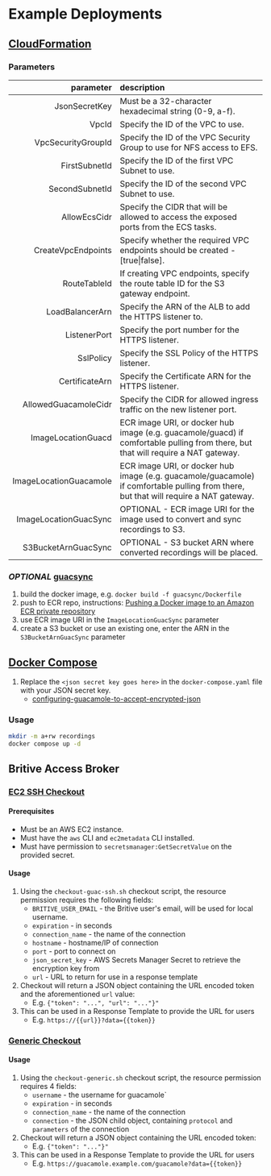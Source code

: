 # Example Deployments

## [CloudFormation](cloudformation/stackamole.yaml)

### Parameters

| parameter | description |
| --------: | :---------- |
| JsonSecretKey | Must be a 32-character hexadecimal string (0-9, a-f). |
| VpcId | Specify the ID of the VPC to use. |
| VpcSecurityGroupId | Specify the ID of the VPC Security Group to use for NFS access to EFS. |
| FirstSubnetId | Specify the ID of the first VPC Subnet to use. |
| SecondSubnetId | Specify the ID of the second VPC Subnet to use. |
| AllowEcsCidr | Specify the CIDR that will be allowed to access the exposed ports from the ECS tasks. |
| CreateVpcEndpoints | Specify whether the required VPC endpoints should be created - [true\|false]. |
| RouteTableId | If creating VPC endpoints, specify the route table ID for the S3 gateway endpoint. |
| LoadBalancerArn | Specify the ARN of the ALB to add the HTTPS listener to. |
| ListenerPort | Specify the port number for the HTTPS listener. |
| SslPolicy | Specify the SSL Policy of the HTTPS listener. |
| CertificateArn | Specify the Certificate ARN for the HTTPS listener. |
| AllowedGuacamoleCidr | Specify the CIDR for allowed ingress traffic on the new listener port. |
| ImageLocationGuacd | ECR image URI, or docker hub image (e.g. guacamole/guacd) if comfortable pulling from there, but that will require a NAT gateway. |
| ImageLocationGuacamole | ECR image URI, or docker hub image (e.g. guacamole/guacamole) if comfortable pulling from there, but that will require a NAT gateway. |
| ImageLocationGuacSync | OPTIONAL - ECR image URI for the image used to convert and sync recordings to S3. |
| S3BucketArnGuacSync | OPTIONAL - S3 bucket ARN where converted recordings will be placed. |

### _OPTIONAL_ [guacsync](cloudformation/guacsync)

1. build the docker image, e.g. `docker build -f guacsync/Dockerfile`
2. push to ECR repo, instructions: [Pushing a Docker image to an Amazon ECR private repository](https://docs.aws.amazon.com/AmazonECR/latest/userguide/docker-push-ecr-image.html)
3. use ECR image URI in the `ImageLocationGuacSync` parameter
4. create a S3 bucket or use an existing one, enter the ARN in the `S3BucketArnGuacSync` parameter

## [Docker Compose](docker/docker-compose.yaml)

1. Replace the `<json secret key goes here>` in the `docker-compose.yaml` file with your JSON secret key.
   - [configuring-guacamole-to-accept-encrypted-json](https://guacamole.apache.org/doc/gug/json-auth.html#configuring-guacamole-to-accept-encrypted-json)

### Usage

```sh
mkdir -m a+rw recordings
docker compose up -d
```

## Britive Access Broker

### [EC2 SSH Checkout](broker/checkout-ec2-ssh.sh)

#### Prerequisites

- Must be an AWS EC2 instance.
- Must have the `aws` CLI and `ec2metadata` CLI installed.
- Must have permission to `secretsmanager:GetSecretValue` on the provided secret.

#### Usage

1. Using the `checkout-guac-ssh.sh` checkout script, the resource permission requires the following fields:
   - `BRITIVE_USER_EMAIL` - the Britive user's email, will be used for local username.
   - `expiration` - in seconds
   - `connection_name` - the name of the connection
   - `hostname` - hostname/IP of connection
   - `port` - port to connect on
   - `json_secret_key` - AWS Secrets Manager Secret to retrieve the encryption key from
   - `url` - URL to return for use in a response template
2. Checkout will return a JSON object containing the URL encoded token and the aforementioned `url` value:
   - E.g. `{"token": "...", "url": "..."}"`
3. This can be used in a Response Template to provide the URL for users
   - E.g. `https://{{url}}?data={{token}}`

### [Generic Checkout](broker/checkout-generic.sh)

#### Usage

1. Using the `checkout-generic.sh` checkout script, the resource permission requires 4 fields:
   - `username` - the username for guacamole`
   - `expiration` - in seconds
   - `connection_name` - the name of the connection
   - `connection` - the JSON child object, containing `protocol` and `parameters` of the connection
2. Checkout will return a JSON object containing the URL encoded token:
   - E.g. `{"token": "..."}"`
3. This can be used in a Response Template to provide the URL for users
   - E.g. `https://guacamole.example.com/guacamole?data={{token}}`
